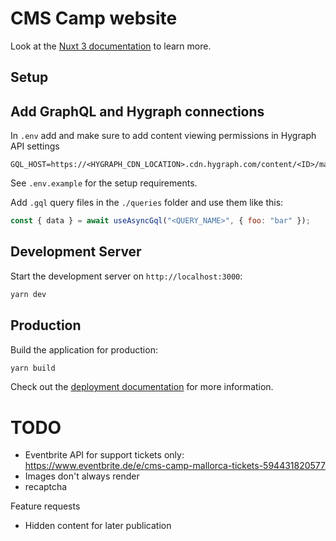 # CMS Camp website

Look at the [Nuxt 3 documentation](https://nuxt.com/docs/getting-started/introduction) to learn more.

## Setup

## Add GraphQL and Hygraph connections

In `.env` add and make sure to add content viewing permissions in Hygraph API settings

```
GQL_HOST=https://<HYGRAPH_CDN_LOCATION>.cdn.hygraph.com/content/<ID>/master
```

See `.env.example` for the setup requirements.

Add `.gql` query files in the `./queries` folder and use them like this:

```js
const { data } = await useAsyncGql("<QUERY_NAME>", { foo: "bar" });
```

## Development Server

Start the development server on `http://localhost:3000`:

```bash
yarn dev
```

## Production

Build the application for production:

```bash
yarn build
```

Check out the [deployment documentation](https://nuxt.com/docs/getting-started/deployment) for more information.

# TODO

- Eventbrite API for support tickets only: https://www.eventbrite.de/e/cms-camp-mallorca-tickets-594431820577
- Images don't always render
- recaptcha

Feature requests

- Hidden content for later publication

